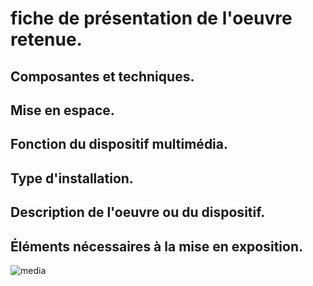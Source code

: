# fiche de présentation de l'oeuvre retenue.

## Composantes et techniques.


## Mise en espace.



## Fonction du dispositif multimédia.



## Type d'installation.



## Description de l'oeuvre ou du dispositif.



## Éléments nécessaires à la mise en exposition.




![media](media/dispositif1.jpeg.jpeg)


















